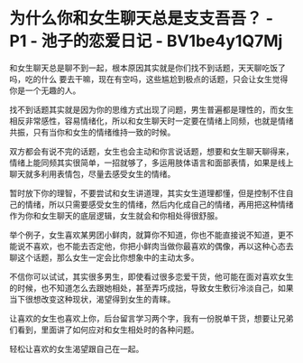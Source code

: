 # 为什么你和女生聊天总是支支吾吾？ - P1 - 池子的恋爱日记 - BV1be4y1Q7Mj

和女生聊天总是聊不到一起，根本原因其实就是你们找不到话题，天天聊吃饭了吗，吃的什么 要去干嘛，现在有空吗，这些尴尬到极点的话题，只会让女生觉得你是一个无趣的人。

找不到话题其实就是因为你的思维方式出现了问题，男生普遍都是理性的，而女生相反非常感性，容易情绪化，所以和女生聊天时一定要在情绪上同频，也就是情绪共振，只有当你和女生的情绪维持一致的时候。

双方都会有说不完的话题，女生也会主动和你言说话题，想要和女生聊天聊得来，情绪上能同频其实很简单，一招就够了，多运用肢体语言和面部表情，如果是线上聊天就多利用表情包，尽量去感受女生的情绪。

暂时放下你的理智，不要尝试和女生讲道理，其实女生道理都懂，但是控制不住自己的情绪，所以只需要感受女生的情绪，然后内化成自己的情绪，再用把这种情绪作为你和女生聊天的底层逻辑，女生就会和你相处得很舒服。

举个例子，女生喜欢某男团小鲜肉，就算你不知道，你也不能直接说不知道，更不能说不喜欢，也不能去否定他，你把小鲜肉当做你最喜欢的偶像，再以这种心态去聊这个话题，那么女生一定会比你想象中的主动太多。

不信你可以试试，其实很多男生，即使看过很多恋爱干货，他可能在面对喜欢女生的时候，也不知道怎么去跟她相处，甚至弄巧成拙，导致女生敷衍冷淡自己，如果当下很想改变这种现状，渴望得到女生的青睐。

让喜欢的女生也喜欢上你，后台留言学习两个字，我有一份脱单干货，想要让兄弟们看到，里面讲了如何应对和女生相处时的各种问题。

轻松让喜欢的女生渴望跟自己在一起。